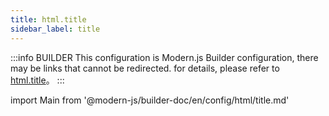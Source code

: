 ```yaml
---
title: html.title
sidebar_label: title
---
```


:::info BUILDER
This configuration is Modern.js Builder configuration, there may be links that cannot be redirected. for details, please refer to [html.title](https://modernjs.dev/builder/zh/api/config-html.html#html-title)。
:::

import Main from '@modern-js/builder-doc/en/config/html/title.md'

<Main />
